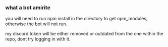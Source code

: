 ### what a bot amirite

you will need to run npm install in the directory to get npm_modules, otherwise the bot will not run.

my discord token will be either removed or outdated from the one within the repo, dont try logging in with it.
